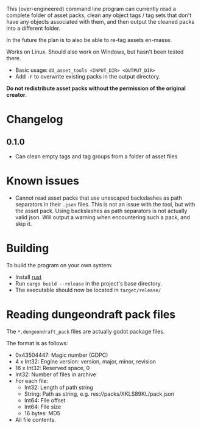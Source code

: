 This (over-engineered) command line program can currently read a complete folder of asset packs, 
clean any object tags / tag sets that don't have any objects associated with them,
and then output the cleaned packs into a different folder.

In the future the plan is to also be able to re-tag assets en-masse.

Works on Linux. Should also work on Windows, but hasn't been tested there.

- Basic usage: `dd_asset_tools <INPUT_DIR> <OUTPUT_DIR>`
- Add `-F` to overwrite existing packs in the output directory.

__Do not redistribute asset packs without the permission of the original creator__.

# Changelog

## 0.1.0
- Can clean empty tags and tag groups from a folder of asset files

# Known issues

- Cannot read asset packs that use unescaped backslashes as path separators in their `.json` files.
This is not an issue with the tool, but with the asset pack.
Using backslashes as path separators is not actually valid json.
Will output a warning when encountering such a pack, and skip it.

# Building

To build the program on your own system:
- Install [rust](https://www.rust-lang.org/)
- Run `cargo build --release` in the project's base directory.
- The executable should now be located in `target/release/`

# Reading dungeondraft pack files

The `*.dungeondraft_pack` files are actually godot package files.

The format is as follows:

- 0x43504447: Magic number (GDPC)
- 4 x Int32: Engine version: version, major, minor, revision
- 16 x Int32: Reserved space, 0
- Int32: Number of files in archive
- For each file:
  - Int32: Length of path string
  - String: Path as string, e.g. res://packs/XKLS89KL/pack.json
  - Int64: File offset
  - Int64: File size
  - 16 bytes: MD5
- All file contents.